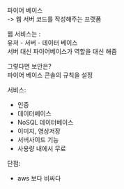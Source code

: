 파이어 베이스  
-> 웹 서버 코드를 작성해주는 프랫폼

웹 서비스는 :  
유저 - 서버 - 데이터 베이스  
서버 대신 파이어베이스가 역할을 대신 해줌  

그렇다면 보안은?  
파이어 베이스 콘솔의 규칙을 설정  

서비스:  
- 인증  
- 데이터베이스  
- NoSQL 데이터베이스  
- 이미지, 영상저장  
- 서버사이드 기능  
- 사용량 내에서 무료  

단점:  
- aws 보다 비싸다  
